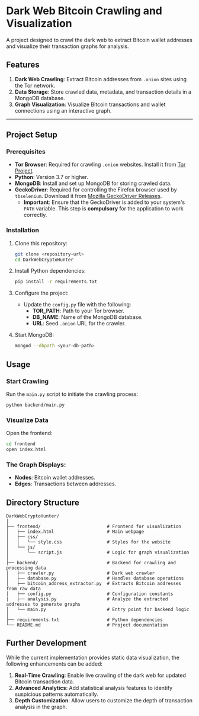 # Dark Web Bitcoin Crawling and Visualization

A project designed to crawl the dark web to extract Bitcoin wallet addresses and visualize their transaction graphs for analysis.

## Features

1. **Dark Web Crawling**: Extract Bitcoin addresses from `.onion` sites using the Tor network.
2. **Data Storage**: Store crawled data, metadata, and transaction details in a MongoDB database.
3. **Graph Visualization**: Visualize Bitcoin transactions and wallet connections using an interactive graph.

---

## Project Setup

### Prerequisites

- **Tor Browser**: Required for crawling `.onion` websites. Install it from [Tor Project](https://www.torproject.org/).
- **Python**: Version 3.7 or higher.
- **MongoDB**: Install and set up MongoDB for storing crawled data.
- **GeckoDriver**: Required for controlling the Firefox browser used by `tbselenium`. Download it from [Mozilla GeckoDriver Releases](https://github.com/mozilla/geckodriver/releases). 
  - **Important**: Ensure that the GeckoDriver is added to your system's `PATH` variable. This step is **compulsory** for the application to work correctly.


### Installation

1. Clone this repository:
   ```bash
   git clone <repository-url>
   cd DarkWebCryptoHunter

2. Install Python dependencies:
   ```bash
   pip install -r requirements.txt

3. Configure the project:
   - Update the `config.py` file with the following:
     - **TOR_PATH**: Path to your Tor browser.
     - **DB_NAME**: Name of the MongoDB database.
     - **URL**: Seed `.onion` URL for the crawler.

4. Start MongoDB:
   ```bash
   mongod --dbpath <your-db-path>


## Usage

### Start Crawling
Run the `main.py` script to initiate the crawling process:
```bash
python backend/main.py
```
### Visualize Data
Open the frontend:
```bash
cd frontend
open index.html
```

### The Graph Displays:
- **Nodes**: Bitcoin wallet addresses.
- **Edges**: Transactions between addresses.

## **Directory Structure**  

```plaintext
DarkWebCryptoHunter/
│
├── frontend/                         # Frontend for visualization
│   ├── index.html                    # Main webpage
│   ├── css/
│   │   └── style.css                 # Styles for the website
│   └── js/
│       └── script.js                 # Logic for graph visualization
│
├── backend/                          # Backend for crawling and processing data
│   ├── crawler.py                    # Dark web crawler
│   ├── database.py                   # Handles database operations
│   ├── bitcoin_address_extractor.py  # Extracts Bitcoin addresses from raw data
│   ├── config.py                     # Configuration constants
|   ├── analysis.py                   # Analyze the extracted addresses to generate graphs
│   └── main.py                       # Entry point for backend logic
│
├── requirements.txt                  # Python dependencies
└── README.md                         # Project documentation
```

## **Further Development**  
While the current implementation provides static data visualization, the following enhancements can be added:

1. **Real-Time Crawling**: Enable live crawling of the dark web for updated Bitcoin transaction data.
2. **Advanced Analytics**: Add statistical analysis features to identify suspicious patterns automatically.
3. **Depth Customization**: Allow users to customize the depth of transaction analysis in the graph.